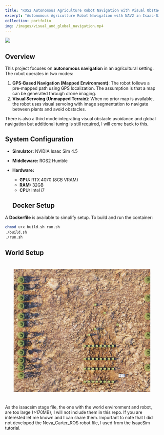 ```yaml
---
title: "ROS2 Autonomous Agriculture Robot Navigation with Visual Obstacle Avoidance"
excerpt: "Autonomous Agriculture Robot Navigation with NAV2 in Isaac-Sim using frontal camera for obstacle avoidance using HSV segmentation<br/><img src='/images/navigation.gif'>"
collection: portfolio
img: /images/visual_and_global_navigation.mp4
---
```


<img src="/images/visual_and_global_navigation.gif"/>

## Overview
This project focuses on **autonomous navigation** in an agricultural setting. The robot operates in two modes:

1. **GPS-Based Navigation (Mapped Environment)**: The robot follows a pre-mapped path using GPS localization. The assumption is that a map can be generated through drone imaging.
2. **Visual Servoing (Unmapped Terrain)**: When no prior map is available, the robot uses visual servoing with image segmentation to navigate between plants and avoid obstacles.

There is also a third mode integrating visual obstacle avoidance and global navigation but additional tuning is still required, I will come back to this.

## System Configuration
- **Simulator:** NVIDIA Isaac Sim 4.5
- **Middleware:** ROS2 Humble
- **Hardware:**
  - **GPU:** RTX 4070 (8GB VRAM)
  - **RAM:** 32GB
  - **CPU:** Intel i7

  ## Docker Setup
A **Dockerfile** is available to simplify setup. To build and run the container:
```bash
chmod u+x build.sh run.sh
./build.sh
./run.sh
```

## World Setup
<p align="center">
    <img src="/images/aerial_view.png" alt="Camera view" width="400" style="transform:rotate(90deg);"/>
</p>

As the isaacsim stage file, the one with the world environment and robot, are too large (>170MB), I will not include them in this repo. If you are interested let me known and I can share them.
Important to note that I did not developed the Nova_Carter_ROS robot file, I used from the IsaacSim tutorial.